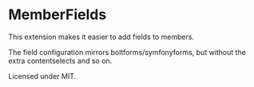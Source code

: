 # MemberFields

This extension makes it easier to add fields to members.

The field configuration mirrors boltforms/symfonyforms, but without the extra contentselects and so on.

Licensed under MIT.
